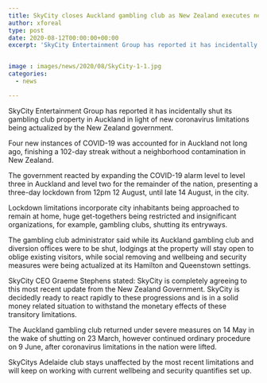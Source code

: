 ```yaml
---
title: SkyCity closes Auckland gambling club as New Zealand executes new transitory lockdown restrictions
author: xforeal 
type: post
date: 2020-08-12T00:00:00+00:00
excerpt: 'SkyCity Entertainment Group has reported it has incidentally shut its gambling club property in Auckland in light of new coronavirus limitations being actualized by the New Zealand government '


image : images/news/2020/08/SkyCity-1-1.jpg
categories:
  - news

---
```

SkyCity Entertainment Group has reported it has incidentally shut its gambling club property in Auckland in light of new coronavirus limitations being actualized by the New Zealand government. 

Four new instances of COVID-19 was accounted for in Auckland not long ago, finishing a 102-day streak without a neighborhood contamination in New Zealand. 

The government reacted by expanding the COVID-19 alarm level to level three in Auckland and level two for the remainder of the nation, presenting a three-day lockdown from 12pm 12 August, until late 14 August, in the city. 

Lockdown limitations incorporate city inhabitants being approached to remain at home, huge get-togethers being restricted and insignificant organizations, for example, gambling clubs, shutting its entryways. 

The gambling club administrator said while its Auckland gambling club and diversion offices were to be shut, lodgings at the property will stay open to oblige existing visitors, while social removing and wellbeing and security measures were being actualized at its Hamilton and Queenstown settings. 

SkyCity CEO Graeme Stephens stated: SkyCity is completely agreeing to this most recent update from the New Zealand Government. SkyCity is decidedly ready to react rapidly to these progressions and is in a solid money related situation to withstand the monetary effects of these transitory limitations. 

The Auckland gambling club returned under severe measures on 14 May in the wake of shutting on 23 March, however continued ordinary procedure on 9 June, after coronavirus limitations in the nation were lifted. 

SkyCitys Adelaide club stays unaffected by the most recent limitations and will keep on working with current wellbeing and security quantifies set up.